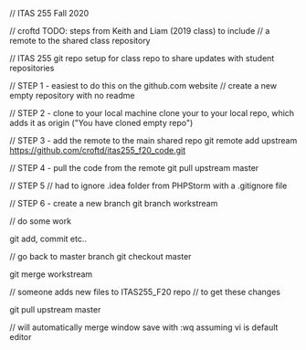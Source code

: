 // ITAS 255 Fall 2020

// croftd TODO: steps from Keith and Liam (2019 class) to include
// a remote to the shared class repository

// ITAS 255 git repo setup for class repo to share updates with student repositories

// STEP 1 - easiest to do this on the github.com website
// create a new empty repository with no readme

// STEP 2 - clone to your local machine
clone your to your local repo, which adds it as origin ("You have cloned empty repo")

// STEP 3 - add the remote to the main shared repo
git remote add upstream https://github.com/croftd/itas255_f20_code.git

// STEP 4 - pull the code from the remote
git pull upstream master

// STEP 5
// had to ignore .idea folder from PHPStorm with a .gitignore file

// STEP 6 - create a new branch
git branch workstream

// do some work

git add, commit etc..

// go back to master branch
git checkout master

git merge workstream

// someone adds new files to ITAS255_F20 repo
// to get these changes

git pull upstream master

// will automatically merge window save with :wq assuming vi is default editor


